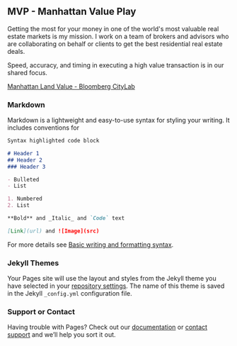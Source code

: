 ## MVP - Manhattan Value Play

Getting the most for your money in one of the world's most valuable real estate markets is my mission.  I work on a team of brokers and advisors who are collaborating on behalf or clients to get the best residential real estate deals.

Speed, accuracy, and timing in executing a high value transaction is in our shared focus. 

[Manhattan Land Value - Bloomberg CityLab](https://www.bloomberg.com/news/articles/2018-04-24/manhattan-s-land-value-is-an-incredible-1-74-trillion)


### Markdown

Markdown is a lightweight and easy-to-use syntax for styling your writing. It includes conventions for

```markdown
Syntax highlighted code block

# Header 1
## Header 2
### Header 3

- Bulleted
- List

1. Numbered
2. List

**Bold** and _Italic_ and `Code` text

[Link](url) and ![Image](src)
```

For more details see [Basic writing and formatting syntax](https://docs.github.com/en/github/writing-on-github/getting-started-with-writing-and-formatting-on-github/basic-writing-and-formatting-syntax).

### Jekyll Themes

Your Pages site will use the layout and styles from the Jekyll theme you have selected in your [repository settings](https://github.com/realdatanyc/mvp/settings/pages). The name of this theme is saved in the Jekyll `_config.yml` configuration file.

### Support or Contact

Having trouble with Pages? Check out our [documentation](https://docs.github.com/categories/github-pages-basics/) or [contact support](https://support.github.com/contact) and we’ll help you sort it out.
